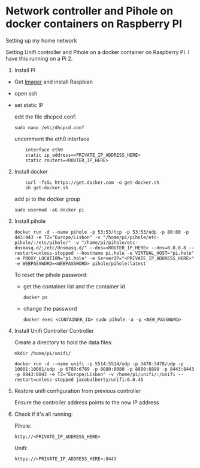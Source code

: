 # Network controller and Pihole on docker containers on Raspberry PI
Setting up my home network

Setting Unifi controller and Pihole on a docker container on Raspberry PI. I have this running on a Pi 2.

1. Install PI

- Get [Imager](https://www.raspberrypi.org/blog/raspberry-pi-imager-imaging-utility/) and install Raspbian
- open ssh
- set static IP

    edit the file dhcpcd.conf:
    ``` 
    sudo nano /etc/dhcpcd.conf
    ``` 
    uncomment the eth0 interface
    ``` 
        interface eth0
        static ip_address=<PRIVATE_IP_ADDRESS_HERE>
        static routers=<ROUTER_IP_HERE>
    ``` 

2. Install docker

    ``` 
        curl -fsSL https://get.docker.com -o get-docker.sh
        sh get-docker.sh
    ``` 

    add pi to the docker group
    ``` 
    sudo usermod -aG docker pi
    ``` 

3. Install pihole

    ``` 
	docker run -d --name pihole -p 53:53/tcp -p 53:53/udp -p 80:80 -p 443:443 -e TZ="Europe/Lisbon" -v "/home/pi/pihole/etc-pihole/:/etc/pihole/" -v "/home/pi/pihole/etc-dnsmasq.d/:/etc/dnsmasq.d/" --dns=<ROUTER_IP_HERE> --dns=8.8.8.8 --restart=unless-stopped --hostname pi.hole -e VIRTUAL_HOST="pi.hole" -e PROXY_LOCATION="pi.hole" -e ServerIP="<PRIVATE_IP_ADDRESS_HERE>" -e WEBPASSWORD=<WEBPASSWORD> pihole/pihole:latest
    ``` 

    To reset the pihole password:
    -  get the container list and the container id
        ``` 
        docker ps
        ``` 
    - change the password
        ``` 
 	    docker exec <CONTAINER_ID> sudo pihole -a -p <NEW_PASSWORD>
        ``` 
 
 4. Install Unifi Controller Controller

    Create a directory to hold the data files:
    ``` 
    mkdir /home/pi/unifi/
    ``` 
    ``` 
	docker run -d --name unifi -p 5514:5514/udp -p 3478:3478/udp -p 10001:10001/udp -p 6789:6789 -p 8080:8080 -p 8880:8880 -p 8443:8443 -p 8843:8843 -e TZ="Europe/Lisbon" -v /home/pi/unifi/:/unifi --restart=unless-stopped jacobalberty/unifi:6.0.45
    ``` 

5. Restore unifi configuration from previous controller

    Ensure the controller address points to the new IP address

6. Check if it's all running:

    Pihole:
    ``` 
    http://<PRIVATE_IP_ADDRESS_HERE>
    ``` 

    Unifi:
    ``` 
    https://<PRIVATE_IP_ADDRESS_HERE>:8443
    ``` 
